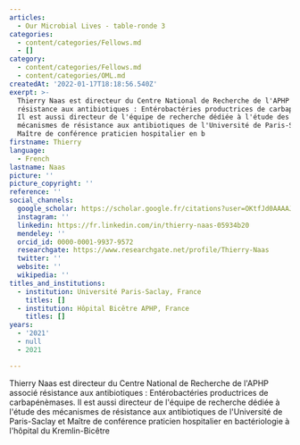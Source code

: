 ```yaml
---
articles:
  - Our Microbial Lives - table-ronde 3
categories:
  - content/categories/Fellows.md
  - []
category:
  - content/categories/Fellows.md
  - content/categories/OML.md
createdAt: '2022-01-17T18:18:56.540Z'
exerpt: >-
  Thierry Naas est directeur du Centre National de Recherche de l'APHP associé
  résistance aux antibiotiques : Entérobactéries productrices de carbapénèmases.
  Il est aussi directeur de l'équipe de recherche dédiée à l'étude des
  mécanismes de résistance aux antibiotiques de l'Université de Paris-Saclay et
  Maître de conférence praticien hospitalier en b
firstname: Thierry
language:
  - French
lastname: Naas
picture: ''
picture_copyright: ''
reference: ''
social_channels:
  google_scholar: https://scholar.google.fr/citations?user=OKtfJd0AAAAJ&hl=fr
  instagram: ''
  linkedin: https://fr.linkedin.com/in/thierry-naas-05934b20
  mendeley: ''
  orcid_id: 0000-0001-9937-9572
  researchgate: https://www.researchgate.net/profile/Thierry-Naas
  twitter: ''
  website: ''
  wikipedia: ''
titles_and_institutions:
  - institution: Université Paris-Saclay, France
    titles: []
  - institution: Hôpital Bicêtre APHP, France
    titles: []
years:
  - '2021'
  - null
  - 2021

---
```

Thierry Naas est directeur du Centre National de Recherche de l'APHP associé résistance aux antibiotiques : Entérobactéries productrices de carbapénèmases. Il est aussi directeur de l'équipe de recherche dédiée à l'étude des mécanismes de résistance aux antibiotiques de l'Université de Paris-Saclay et Maître de conférence praticien hospitalier en bactériologie à l'hôpital du Kremlin-Bicêtre